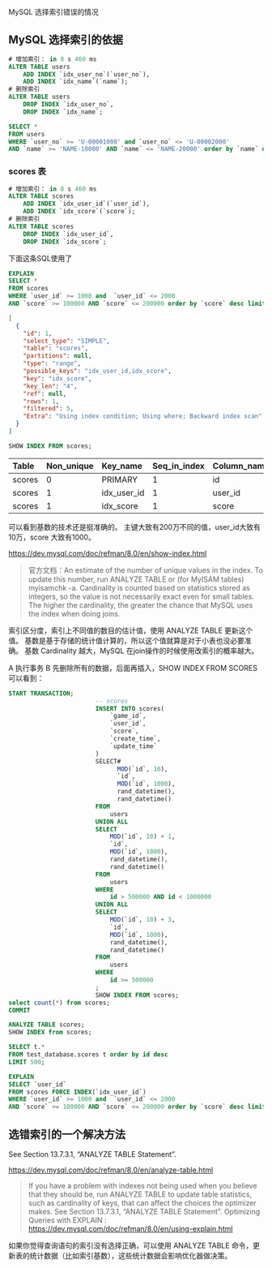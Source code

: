 
MySQL 选择索引错误的情况

## MySQL 选择索引的依据


```sql
# 增加索引： in 8 s 460 ms
ALTER TABLE users 
    ADD INDEX `idx_user_no`(`user_no`),
    ADD INDEX `idx_name`(`name`);
# 删除索引
ALTER TABLE users
    DROP INDEX `idx_user_no`,
    DROP INDEX `idx_name`;
```

```sql
SELECT *
FROM users
WHERE `user_no` >= 'U-00001000' and `user_no` <= 'U-00002000'
AND `name` >= 'NAME-10000' AND `name` <= 'NAME-20000' order by `name` desc limit 1
```

### scores 表
```sql
# 增加索引： in 8 s 460 ms
ALTER TABLE scores 
    ADD INDEX `idx_user_id`(`user_id`),
    ADD INDEX `idx_score`(`score`);
# 删除索引
ALTER TABLE scores
    DROP INDEX `idx_user_id`,
    DROP INDEX `idx_score`;
```

下面这条SQL使用了
```sql
EXPLAIN 
SELECT *
FROM scores
WHERE `user_id` >= 1000 and  `user_id` <= 2000
AND `score` >= 100000 AND `score` <= 200000 order by `score` desc limit 1
```

```json
[
  {
    "id": 1,
    "select_type": "SIMPLE",
    "table": "scores",
    "partitions": null,
    "type": "range",
    "possible_keys": "idx_user_id,idx_score",
    "key": "idx_score",
    "key_len": "4",
    "ref": null,
    "rows": 1,
    "filtered": 5,
    "Extra": "Using index condition; Using where; Backward index scan"
  }
]
```

```sql
SHOW INDEX FROM scores;
```
| Table | Non\_unique | Key\_name | Seq\_in\_index | Column\_name | Collation | Cardinality | Sub\_part | Packed | Null | Index\_type | Comment | Index\_comment | Visible | Expression |
| :--- | :--- | :--- | :--- | :--- | :--- | :--- | :--- | :--- | :--- | :--- | :--- | :--- | :--- | :--- |
| scores | 0 | PRIMARY | 1 | id | A | 1994337 | NULL | NULL |  | BTREE |  |  | YES | NULL |
| scores | 1 | idx\_user\_id | 1 | user\_id | A | 999463 | NULL | NULL |  | BTREE |  |  | YES | NULL |
| scores | 1 | idx\_score | 1 | score | A | 1001 | NULL | NULL |  | BTREE |  |  | YES | NULL |

可以看到基数的技术还是挺准确的。
主键大致有200万不同的值，user_id大致有10万，score 大致有1000。


https://dev.mysql.com/doc/refman/8.0/en/show-index.html

> 官方文档：An estimate of the number of unique values in the index. To update this number, run ANALYZE TABLE or (for MyISAM tables) myisamchk -a.
Cardinality is counted based on statistics stored as integers, so the value is not necessarily exact even for small tables. The higher the cardinality, the greater the chance that MySQL uses the index when doing joins.

索引区分度，索引上不同值的数目的估计值，使用 ANALYZE TABLE 更新这个值。
基数是基于存储的统计值计算的，所以这个值就算是对于小表也没必要准确。
基数 Cardinality 越大，MySQL 在join操作的时候使用改索引的概率越大。

A 执行事务
B 先删除所有的数据，后面再插入，SHOW INDEX FROM SCORES 可以看到：

```sql
START TRANSACTION;
                        -- scores
                        INSERT INTO scores(
                            `game_id`,
                            `user_id`,
                            `score`,
                            `create_time`,
                            `update_time`
                        )
                        SELECT#
                              MOD(`id`, 10),
                              `id`,
                              MOD(`id`, 1000),
                              rand_datetime(),
                              rand_datetime()
                        FROM
                            users
                        UNION ALL
                        SELECT
                            MOD(`id`, 10) + 1,
                            `id`,
                            MOD(`id`, 1000),
                            rand_datetime(),
                            rand_datetime()
                        FROM
                            users
                        WHERE
                            id > 500000 AND id < 1000000
                        UNION ALL
                        SELECT
                            MOD(`id`, 10) + 3,
                            `id`,
                            MOD(`id`, 1000),
                            rand_datetime(),
                            rand_datetime()
                        FROM
                            users
                        WHERE
                            id >= 500000
                        ;
                        SHOW INDEX FROM scores;
select count(*) from scores;
COMMIT
```


```sql
ANALYZE TABLE scores;
SHOW INDEX from scores;

SELECT t.*
FROM test_database.scores t order by id desc
LIMIT 500;

EXPLAIN 
SELECT `user_id`
FROM scores FORCE INDEX(`idx_user_id`)
WHERE `user_id` >= 1000 and  `user_id` <= 2000
AND `score` >= 100000 AND `score` <= 200000 order by `score` desc limit 1
```


## 选错索引的一个解决方法

See Section 13.7.3.1, “ANALYZE TABLE Statement”. 

https://dev.mysql.com/doc/refman/8.0/en/analyze-table.html

> If you have a problem with indexes not being used when you believe that they should be, run ANALYZE TABLE to update table statistics, such as cardinality of keys, that can affect the choices the optimizer makes. See Section 13.7.3.1, “ANALYZE TABLE Statement”.
Optimizing Queries with EXPLAIN : https://dev.mysql.com/doc/refman/8.0/en/using-explain.html

如果你觉得查询语句的索引没有选择正确，可以使用 ANALYZE TABLE 命令，更新表的统计数据（比如索引基数），这些统计数据会影响优化器做决策。